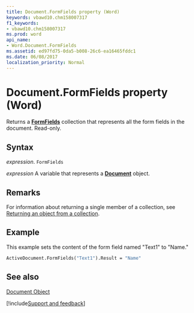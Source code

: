 ```yaml
---
title: Document.FormFields property (Word)
keywords: vbawd10.chm158007317
f1_keywords:
- vbawd10.chm158007317
ms.prod: word
api_name:
- Word.Document.FormFields
ms.assetid: ed97fd75-0da5-b008-26c6-ea16465fddc1
ms.date: 06/08/2017
localization_priority: Normal
---
```



# Document.FormFields property (Word)

Returns a  **[FormFields](Word.formfields.md)** collection that represents all the form fields in the document. Read-only.


## Syntax

_expression_. `FormFields`

_expression_ A variable that represents a **[Document](Word.Document.md)** object.


## Remarks

For information about returning a single member of a collection, see [Returning an object from a collection](../word/Concepts/Miscellaneous/returning-an-object-from-a-collection-word.md).


## Example

This example sets the content of the form field named "Text1" to "Name."


```vb
ActiveDocument.FormFields("Text1").Result = "Name"
```


## See also


[Document Object](Word.Document.md)

[!include[Support and feedback](~/includes/feedback-boilerplate.md)]